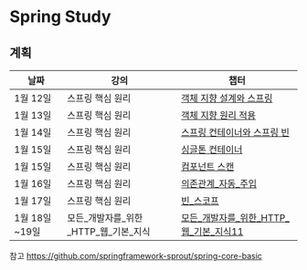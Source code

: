 # Spring Study

## 계획
| 날짜 |강의|챕터 |
| ------ | ------------------- | -------------------------------------------------------- |
| 1월 12일 | 스프링 핵심 원리 |  [객체 지향 설계와 스프링](스프링_핵심_원리/01_객체_지향_설계와_스프링.md)|
| 1월 13일 | 스프링 핵심 원리 |  [객체 지향 원리 적용](스프링_핵심_원리/02_객체_지향_원리_적용.md)|
| 1월 14일 | 스프링 핵심 원리|  [스프링 컨테이너와 스프링 빈](스프링_핵심_원리/03_스프링_컨테이너와_스프링_빈)|
| 1월 15일 | 스프링 핵심 원리|  [싱글톤 컨테이너](스프링_핵심_원리/04_싱글톤_컨테이너)|
| 1월 15일 |스프링 핵심 원리|  [컴포넌트 스캔](스프링_핵심_원리/05_컴포넌트_스캔)|
| 1월 16일 |스프링 핵심 원리|  [의존관계_자동_주입](스프링_핵심_원리/06_의존관계_자동_주입.md)|
| 1월 17일 |스프링 핵심 원리|  [빈_스코프](스프링_핵심_원리/07_빈_스코프.md)|
| 1월 18일~19일 |모든_개발자를_위한_HTTP_웹_기본_지식| [모든_개발자를_위한_HTTP_웹_기본_지식11](모든_개발자를_위한_HTTP_웹_기본_지식.md)|

참고
https://github.com/springframework-sprout/spring-core-basic